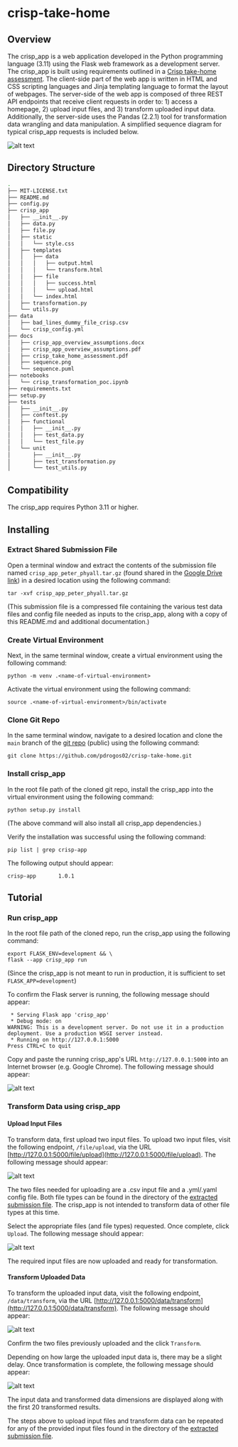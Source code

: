 # crisp-take-home
## Overview
The crisp_app is a web application developed in the Python programming language (3.11) using the Flask web framework as a development server. The crisp_app is built using requirements outlined in a [Crisp take-home assessment](docs/crisp_take_home_assessment.pdf). The client-side part of the web app is written in HTML and CSS scripting languages and Jinja templating language to format the layout of webpages. The server-side of the web app is composed of three REST API endpoints that receive client requests in order to: 1) access a homepage, 2) upload input files, and 3) transform uploaded input data. Additionally, the server-side uses the Pandas (2.2.1) tool for transformation data wrangling and data manipulation. A simplified sequence diagram for typical crisp_app requests is included below.

![alt text](docs/.png/sequence.png)

## Directory Structure
```bash
.
├── MIT-LICENSE.txt
├── README.md
├── config.py
├── crisp_app
│   ├── __init__.py
│   ├── data.py
│   ├── file.py
│   ├── static
│   │   └── style.css
│   ├── templates
│   │   ├── data
│   │   │   ├── output.html
│   │   │   └── transform.html
│   │   ├── file
│   │   │   ├── success.html
│   │   │   └── upload.html
│   │   └── index.html
│   ├── transformation.py
│   └── utils.py
├── data
│   ├── bad_lines_dummy_file_crisp.csv
│   └── crisp_config.yml
├── docs
│   ├── crisp_app_overview_assumptions.docx
│   ├── crisp_app_overview_assumptions.pdf
│   ├── crisp_take_home_assessment.pdf
│   ├── sequence.png
│   └── sequence.puml
├── notebooks
│   └── crisp_transformation_poc.ipynb
├── requirements.txt
├── setup.py
├── tests
│   ├── __init__.py
│   ├── conftest.py
│   ├── functional
│   │   ├── __init__.py
│   │   ├── test_data.py
│   │   └── test_file.py
│   └── unit
│       ├── __init__.py
│       ├── test_transformation.py
│       └── test_utils.py
```

## Compatibility
The crisp_app requires Python 3.11 or higher.

## Installing
### Extract Shared Submission File
Open a terminal window and extract the contents of the submission file named `crisp_app_peter_phyall.tar.gz` (found shared in the [Google Drive link](https://drive.google.com/drive/folders/1IkJ-MncAc1NvZixKRov4oqZU9xn9CxCv?usp=sharing)) in a desired location using the following command:

```
tar -xvf crisp_app_peter_phyall.tar.gz 
```

(This submission file is a compressed file containing the various test data files and config file needed as inputs to the crisp_app, along with a copy of this README.md and additional documentation.)

### Create Virtual Environment
Next, in the same terminal window, create a virtual environment using the following command:

```
python -m venv .<name-of-virtual-environment>
```

Activate the virtual environment using the following command:

```
source .<name-of-virtual-environment>/bin/activate
```

### Clone Git Repo
In the same terminal window, navigate to a desired location and clone the `main` branch of the [git repo](https://github.com/pdrogos02/crisp-take-home/tree/main) (public) using the following command:

```
git clone https://github.com/pdrogos02/crisp-take-home.git
```

### Install crisp_app
In the root file path of the cloned git repo, install the crisp_app into the virtual environment using the following command: 

```
python setup.py install
```

(The above command will also install all crisp_app dependencies.)

Verify the installation was successful using the following command:

```
pip list | grep crisp-app
```

The following output should appear:

```
crisp-app       1.0.1
```

## Tutorial
### Run crisp_app
In the root file path of the cloned repo, run the crisp_app using the following command:

```
export FLASK_ENV=development && \
flask --app crisp_app run
```

(Since the crisp_app is not meant to run in production, it is sufficient to set `FLASK_APP=development`)

To confirm the Flask server is running, the following message should appear:

```
 * Serving Flask app 'crisp_app'
 * Debug mode: on
WARNING: This is a development server. Do not use it in a production deployment. Use a production WSGI server instead.
 * Running on http://127.0.0.1:5000
Press CTRL+C to quit
```

Copy and paste the running crisp_app's URL `http://127.0.0.1:5000` into an Internet browser (e.g. Google Chrome). The following message should appear:

![alt text](docs/.png/crisp_app_homepage.png)

### Transform Data using crisp_app
#### Upload Input Files
To transform data, first upload two input files. To upload two input files, visit the following endpoint, `/file/upload`, via the URL [http://127.0.0.1:5000/file/upload](http://127.0.0.1:5000/file/upload). The following message should appear:

![alt text](docs/.png/crisp_app_file_upload.png)

The two files needed for uploading are a .csv input file and a .yml/.yaml config file. Both file types can be found in the directory of the [extracted submission file](#extract-shared-submission-file). The crisp_app is not intended to transform data of other file types at this time.

Select the appropriate files (and file types) requested. Once complete, click `Upload`. The following message should appear:

![alt text](docs/.png/crisp_app_file_upload_success.png)

The required input files are now uploaded and ready for transformation.

#### Transform Uploaded Data
To transform the uploaded input data, visit the following endpoint, `/data/transform`, via the URL [http://127.0.0.1:5000/data/transform](http://127.0.0.1:5000/data/transform). The following message should appear:

![alt text](docs/.png/crisp_app_data_transform.png)

Confirm the two files previously uploaded and the click `Transform`.

Depending on how large the uploaded input data is, there may be a slight delay. Once transformation is complete, the following message should appear:

![alt text](docs/.png/crisp_app_data_transform_output.png)

The input data and transformed data dimensions are displayed along with the first 20 transformed results.

The steps above to upload input files and transform data can be repeated for any of the provided input files found in the directory of the [extracted submission file](#extract-shared-submission-file).
